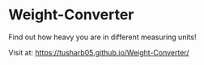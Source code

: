 # Weight-Converter
Find out how heavy you are in different measuring units!

Visit at: https://tusharb05.github.io/Weight-Converter/
